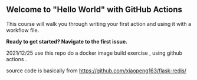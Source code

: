 ## Welcome to "Hello World" with GitHub Actions

This course will walk you through writing your first action and using it with a workflow file. 

**Ready to get started? Navigate to the first issue.**

2021/12/25
  use this repo do a docker image build exercise ,
  using github actions .

  source code is basically from https://github.com/xiaopeng163/flask-redis/